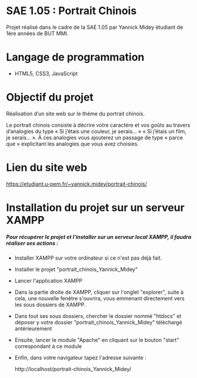 # SAE 1.05 : Portrait Chinois 



Projet réalisé dans le cadre de la SAE 1.05 par Yannick Midey étudiant de 1ère années de BUT MMI.



# Langage de programmation 

- HTML5, CSS3, JavaScript



# Objectif du projet

Réalisation d’un site web sur le thème du portrait chinois.

Le portrait chinois consiste à décrire votre caractère et vos goûts au travers d’analogies du type « Si j’étais une couleur, je serais… » « Si j’étais un film, je serais… ». À ces analogies vous ajouterez un passage de type « parce que » explicitant les analogies que vous avez choisies.

# Lien du site web

https://etudiant.u-pem.fr/~yannick.midey/portrait-chinois/

# Installation du projet sur un serveur XAMPP

##### Pour récupérer le projet et l'installer sur un serveur local XAMPP, il faudra réaliser ses actions :

- Installer XAMPP sur votre ordinateur si ce n'est pas déjà fait.

- Installer le projet "portrait_chinois_Yannick_Midey"

- Lancer l'application XAMPP

- Dans la partie droite de XAMPP, cliquer sur l'onglet "explorer", suite à cela, une nouvelle fenêtre s'ouvrira, vous emmenant directement vers les sous dossiers de XAMPP.

- Dans tout ses sous dossiers, chercher le dossier nommé "htdocs" et déposer y votre dossier "portrait_chinois_Yannick_Midey" téléchargé antérieurement

- Ensuite, lancer le module "Apache" en cliquant sur le bouton "start" correspondant à ce module

- Enfin, dans votre navigateur tapez l'adresse suivante : 

  http://localhost/portrait-chinois_Yannick_Midey/

  
